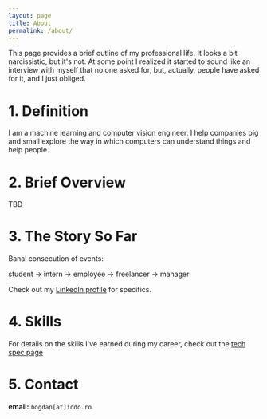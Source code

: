 ```yaml
---
layout: page
title: About
permalink: /about/
---
```


This page provides a brief outline of my professional life. It looks a bit narcissistic, but it's not. At some point I realized it started to sound like an interview with myself that no one asked for, but, actually, people have asked for it, and I just obliged.

# 1. Definition
I am a machine learning and computer vision engineer. I help companies big and small explore the way in which computers can understand things and help people.

# 2. Brief Overview
TBD

# 3. The Story So Far
Banal consecution of events:

student -> intern -> employee -> freelancer -> manager

Check out my [LinkedIn profile](https://www.linkedin.com/in/bbudescu/) for specifics.

# 4. Skills

For details on the skills I've earned during my career, check out the [tech spec page](/tech_specs/)


# 5. Contact
**email:** `bogdan[at]iddo.ro`
